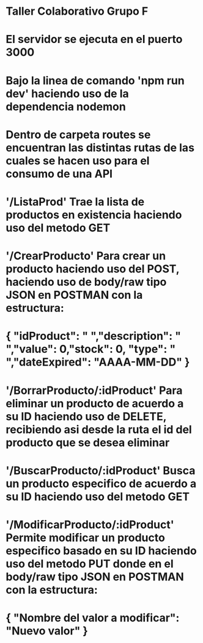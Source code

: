 # Taller Colaborativo Grupo F
# El servidor se ejecuta en el puerto 3000
# Bajo la linea de comando 'npm run dev' haciendo uso de la dependencia nodemon
 
# Dentro de carpeta routes se encuentran las distintas rutas de las cuales se hacen uso para el consumo de una API
# '/ListaProd' Trae la lista de productos en existencia haciendo uso del metodo GET
# '/CrearProducto' Para crear un producto haciendo uso del POST, haciendo uso de body/raw tipo JSON en POSTMAN con la estructura:
# { "idProduct": " ","description": " ","value": 0,"stock": 0, "type": " ","dateExpired": "AAAA-MM-DD" }
# '/BorrarProducto/:idProduct' Para eliminar un producto de acuerdo a su ID haciendo uso de DELETE, recibiendo asi desde la ruta el id del producto que se desea eliminar
# '/BuscarProducto/:idProduct' Busca un producto especifico de acuerdo a su ID haciendo uso del metodo GET
# '/ModificarProducto/:idProduct' Permite modificar un producto especifico basado en su ID haciendo uso del metodo PUT donde en el body/raw tipo JSON en POSTMAN con la estructura:
# { "Nombre del valor a modificar": "Nuevo valor" }
